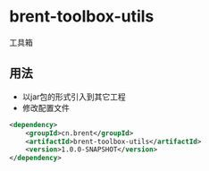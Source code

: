 # brent-toolbox-utils

工具箱

## 用法
* 以jar包的形式引入到其它工程
* 修改配置文件

```xml
<dependency>
	<groupId>cn.brent</groupId>
	<artifactId>brent-toolbox-utils</artifactId>
	<version>1.0.0-SNAPSHOT</version>
</dependency>
```

